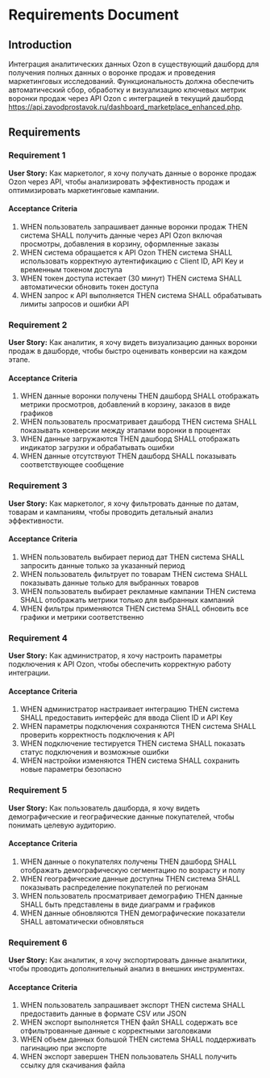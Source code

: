 # Requirements Document

## Introduction

Интеграция аналитических данных Ozon в существующий дашборд для получения полных данных о воронке продаж и проведения маркетинговых исследований. Функциональность должна обеспечить автоматический сбор, обработку и визуализацию ключевых метрик воронки продаж через API Ozon с интеграцией в текущий дашборд https://api.zavodprostavok.ru/dashboard_marketplace_enhanced.php.

## Requirements

### Requirement 1

**User Story:** Как маркетолог, я хочу получать данные о воронке продаж Ozon через API, чтобы анализировать эффективность продаж и оптимизировать маркетинговые кампании.

#### Acceptance Criteria

1. WHEN пользователь запрашивает данные воронки продаж THEN система SHALL получить данные через API Ozon включая просмотры, добавления в корзину, оформленные заказы
2. WHEN система обращается к API Ozon THEN система SHALL использовать корректную аутентификацию с Client ID, API Key и временным токеном доступа
3. WHEN токен доступа истекает (30 минут) THEN система SHALL автоматически обновить токен доступа
4. WHEN запрос к API выполняется THEN система SHALL обрабатывать лимиты запросов и ошибки API

### Requirement 2

**User Story:** Как аналитик, я хочу видеть визуализацию данных воронки продаж в дашборде, чтобы быстро оценивать конверсии на каждом этапе.

#### Acceptance Criteria

1. WHEN данные воронки получены THEN дашборд SHALL отображать метрики просмотров, добавлений в корзину, заказов в виде графиков
2. WHEN пользователь просматривает дашборд THEN система SHALL показывать конверсии между этапами воронки в процентах
3. WHEN данные загружаются THEN дашборд SHALL отображать индикатор загрузки и обрабатывать ошибки
4. WHEN данные отсутствуют THEN дашборд SHALL показывать соответствующее сообщение

### Requirement 3

**User Story:** Как маркетолог, я хочу фильтровать данные по датам, товарам и кампаниям, чтобы проводить детальный анализ эффективности.

#### Acceptance Criteria

1. WHEN пользователь выбирает период дат THEN система SHALL запросить данные только за указанный период
2. WHEN пользователь фильтрует по товарам THEN система SHALL показывать данные только для выбранных товаров
3. WHEN пользователь выбирает рекламные кампании THEN система SHALL отображать метрики только для выбранных кампаний
4. WHEN фильтры применяются THEN система SHALL обновить все графики и метрики соответственно

### Requirement 4

**User Story:** Как администратор, я хочу настроить параметры подключения к API Ozon, чтобы обеспечить корректную работу интеграции.

#### Acceptance Criteria

1. WHEN администратор настраивает интеграцию THEN система SHALL предоставить интерфейс для ввода Client ID и API Key
2. WHEN параметры подключения сохраняются THEN система SHALL проверить корректность подключения к API
3. WHEN подключение тестируется THEN система SHALL показать статус подключения и возможные ошибки
4. WHEN настройки изменяются THEN система SHALL сохранить новые параметры безопасно

### Requirement 5

**User Story:** Как пользователь дашборда, я хочу видеть демографические и географические данные покупателей, чтобы понимать целевую аудиторию.

#### Acceptance Criteria

1. WHEN данные о покупателях получены THEN дашборд SHALL отображать демографическую сегментацию по возрасту и полу
2. WHEN географические данные доступны THEN система SHALL показывать распределение покупателей по регионам
3. WHEN пользователь просматривает демографию THEN данные SHALL быть представлены в виде диаграмм и графиков
4. WHEN данные обновляются THEN демографические показатели SHALL автоматически обновляться

### Requirement 6

**User Story:** Как аналитик, я хочу экспортировать данные аналитики, чтобы проводить дополнительный анализ в внешних инструментах.

#### Acceptance Criteria

1. WHEN пользователь запрашивает экспорт THEN система SHALL предоставить данные в формате CSV или JSON
2. WHEN экспорт выполняется THEN файл SHALL содержать все отфильтрованные данные с корректными заголовками
3. WHEN объем данных большой THEN система SHALL поддерживать пагинацию при экспорте
4. WHEN экспорт завершен THEN пользователь SHALL получить ссылку для скачивания файла

